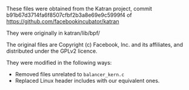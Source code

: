 These files were obtained from the Katran project, commit b91b67d3714fa6f8507cfbf2b3a8e69e9c5999f4 of https://github.com/facebookincubator/katran

They were originally in katran/lib/bpf/

The original files are Copyright (c) Facebook, Inc. and its affiliates, and distributed under the GPLv2 licence.

They were modified in the following ways:
- Removed files unrelated to `balancer_kern.c`
- Replaced Linux header includes with our equivalent ones.
